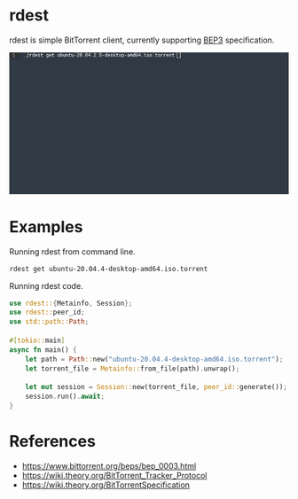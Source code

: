 # rdest
rdest is simple BitTorrent client, currently supporting [BEP3](https://www.bittorrent.org/beps/bep_0003.html#bencoding) specification.

<p align="center">
<img src="./gallery/demo.gif"/>
</p>

# Examples
Running rdest from command line.
```bash
rdest get ubuntu-20.04.4-desktop-amd64.iso.torrent
```
Running rdest code.
```rust
use rdest::{Metainfo, Session};
use rdest::peer_id;
use std::path::Path;

#[tokio::main]
async fn main() {
    let path = Path::new("ubuntu-20.04.4-desktop-amd64.iso.torrent");
    let torrent_file = Metainfo::from_file(path).unwrap();

    let mut session = Session::new(torrent_file, peer_id::generate());
    session.run().await;
}
```

# References
- https://www.bittorrent.org/beps/bep_0003.html
- https://wiki.theory.org/BitTorrent_Tracker_Protocol
- https://wiki.theory.org/BitTorrentSpecification